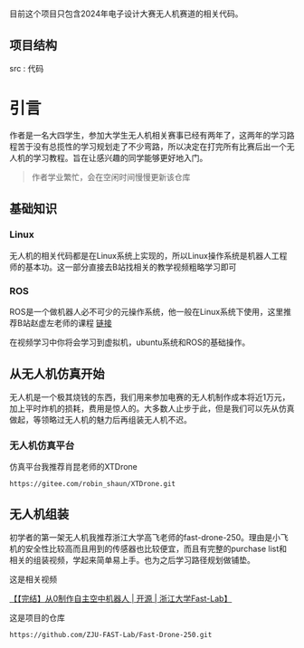 ##
目前这个项目只包含2024年电子设计大赛无人机赛道的相关代码。
## 项目结构
src : 代码
# **引言**
作者是一名大四学生，参加大学生无人机相关赛事已经有两年了，这两年的学习路程苦于没有总揽性的学习规划走了不少弯路，所以决定在打完所有比赛后出一个无人机的学习教程。旨在让感兴趣的同学能够更好地入门。
>作者学业繁忙，会在空闲时间慢慢更新该仓库
## 基础知识
### Linux
无人机的相关代码都是在Linux系统上实现的，所以Linux操作系统是机器人工程师的基本功。这一部分直接去B站找相关的教学视频粗略学习即可
### ROS
ROS是一个做机器人必不可少的元操作系统，他一般在Linux系统下使用，这里推荐B站赵虚左老师的课程
[链接](https://www.bilibili.com/video/BV1Ci4y1L7ZZ/?share_source=copy_web&vd_source=e397b600513156b0a277ca7978233795)

在视频学习中你将会学习到虚拟机，ubuntu系统和ROS的基础操作。
## 从无人机仿真开始
无人机是一个极其烧钱的东西，我们用来参加电赛的无人机制作成本将近1万元，加上平时炸机的损耗，费用是惊人的。大多数人止步于此，但是我们可以先从仿真做起，等领略过无人机的魅力后再组装无人机不迟。
### 无人机仿真平台
仿真平台我推荐肖昆老师的XTDrone
```
https://gitee.com/robin_shaun/XTDrone.git
```
## 无人机组装
初学者的第一架无人机我推荐浙江大学高飞老师的fast-drone-250。理由是小飞机的安全性比较高而且用到的传感器也比较便宜，而且有完整的purchase list和相关的组装视频，学起来简单易上手。也为之后学习路径规划做铺垫。


这是相关视频

[【【完结】从0制作自主空中机器人 | 开源 | 浙江大学Fast-Lab】 ](https://www.bilibili.com/video/BV1WZ4y167me/?share_source=copy_web&vd_source=e397b600513156b0a277ca7978233795)

这是项目的仓库

```
https://github.com/ZJU-FAST-Lab/Fast-Drone-250.git
```

